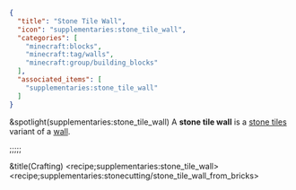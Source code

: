 ```json
{
  "title": "Stone Tile Wall",
  "icon": "supplementaries:stone_tile_wall",
  "categories": [
    "minecraft:blocks",
    "minecraft:tag/walls",
    "minecraft:group/building_blocks"
  ],
  "associated_items": [
    "supplementaries:stone_tile_wall"
  ]
}
```

&spotlight(supplementaries:stone_tile_wall)
A **stone tile wall** is a [stone tiles](^supplementaries:stone_tiles) variant of a [wall](^minecraft:tag/walls).

;;;;;

&title(Crafting)
<recipe;supplementaries:stone_tile_wall>
<recipe;supplementaries:stonecutting/stone_tile_wall_from_bricks>
